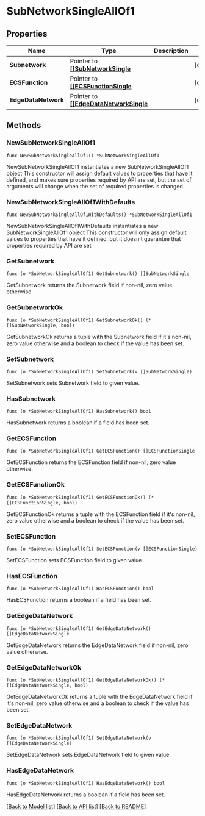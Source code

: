 # SubNetworkSingleAllOf1

## Properties

Name | Type | Description | Notes
------------ | ------------- | ------------- | -------------
**Subnetwork** | Pointer to [**[]SubNetworkSingle**](SubNetworkSingle.md) |  | [optional] 
**ECSFunction** | Pointer to [**[]ECSFunctionSingle**](ECSFunctionSingle.md) |  | [optional] 
**EdgeDataNetwork** | Pointer to [**[]EdgeDataNetworkSingle**](EdgeDataNetworkSingle.md) |  | [optional] 

## Methods

### NewSubNetworkSingleAllOf1

`func NewSubNetworkSingleAllOf1() *SubNetworkSingleAllOf1`

NewSubNetworkSingleAllOf1 instantiates a new SubNetworkSingleAllOf1 object
This constructor will assign default values to properties that have it defined,
and makes sure properties required by API are set, but the set of arguments
will change when the set of required properties is changed

### NewSubNetworkSingleAllOf1WithDefaults

`func NewSubNetworkSingleAllOf1WithDefaults() *SubNetworkSingleAllOf1`

NewSubNetworkSingleAllOf1WithDefaults instantiates a new SubNetworkSingleAllOf1 object
This constructor will only assign default values to properties that have it defined,
but it doesn't guarantee that properties required by API are set

### GetSubnetwork

`func (o *SubNetworkSingleAllOf1) GetSubnetwork() []SubNetworkSingle`

GetSubnetwork returns the Subnetwork field if non-nil, zero value otherwise.

### GetSubnetworkOk

`func (o *SubNetworkSingleAllOf1) GetSubnetworkOk() (*[]SubNetworkSingle, bool)`

GetSubnetworkOk returns a tuple with the Subnetwork field if it's non-nil, zero value otherwise
and a boolean to check if the value has been set.

### SetSubnetwork

`func (o *SubNetworkSingleAllOf1) SetSubnetwork(v []SubNetworkSingle)`

SetSubnetwork sets Subnetwork field to given value.

### HasSubnetwork

`func (o *SubNetworkSingleAllOf1) HasSubnetwork() bool`

HasSubnetwork returns a boolean if a field has been set.

### GetECSFunction

`func (o *SubNetworkSingleAllOf1) GetECSFunction() []ECSFunctionSingle`

GetECSFunction returns the ECSFunction field if non-nil, zero value otherwise.

### GetECSFunctionOk

`func (o *SubNetworkSingleAllOf1) GetECSFunctionOk() (*[]ECSFunctionSingle, bool)`

GetECSFunctionOk returns a tuple with the ECSFunction field if it's non-nil, zero value otherwise
and a boolean to check if the value has been set.

### SetECSFunction

`func (o *SubNetworkSingleAllOf1) SetECSFunction(v []ECSFunctionSingle)`

SetECSFunction sets ECSFunction field to given value.

### HasECSFunction

`func (o *SubNetworkSingleAllOf1) HasECSFunction() bool`

HasECSFunction returns a boolean if a field has been set.

### GetEdgeDataNetwork

`func (o *SubNetworkSingleAllOf1) GetEdgeDataNetwork() []EdgeDataNetworkSingle`

GetEdgeDataNetwork returns the EdgeDataNetwork field if non-nil, zero value otherwise.

### GetEdgeDataNetworkOk

`func (o *SubNetworkSingleAllOf1) GetEdgeDataNetworkOk() (*[]EdgeDataNetworkSingle, bool)`

GetEdgeDataNetworkOk returns a tuple with the EdgeDataNetwork field if it's non-nil, zero value otherwise
and a boolean to check if the value has been set.

### SetEdgeDataNetwork

`func (o *SubNetworkSingleAllOf1) SetEdgeDataNetwork(v []EdgeDataNetworkSingle)`

SetEdgeDataNetwork sets EdgeDataNetwork field to given value.

### HasEdgeDataNetwork

`func (o *SubNetworkSingleAllOf1) HasEdgeDataNetwork() bool`

HasEdgeDataNetwork returns a boolean if a field has been set.


[[Back to Model list]](../README.md#documentation-for-models) [[Back to API list]](../README.md#documentation-for-api-endpoints) [[Back to README]](../README.md)


